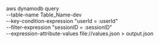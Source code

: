 aws dynamodb query \
    --table-name Table_Name-dev \
    --key-condition-expression "userId = :userId" \
    --filter-expression "sessionID = :sessionID" \
    --expression-attribute-values file://values.json > output.json